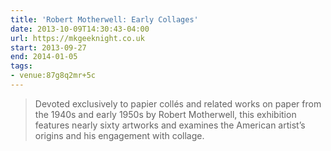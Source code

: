 ```yaml
---
title: 'Robert Motherwell: Early Collages'
date: 2013-10-09T14:30:43-04:00
url: https://mkgeeknight.co.uk
start: 2013-09-27
end: 2014-01-05
tags:
- venue:87g8q2mr+5c
---
```

> Devoted exclusively to papier collés and related works on paper from the 1940s and early 1950s by Robert Motherwell, this exhibition features nearly sixty artworks and examines the American artist’s origins and his engagement with collage.
